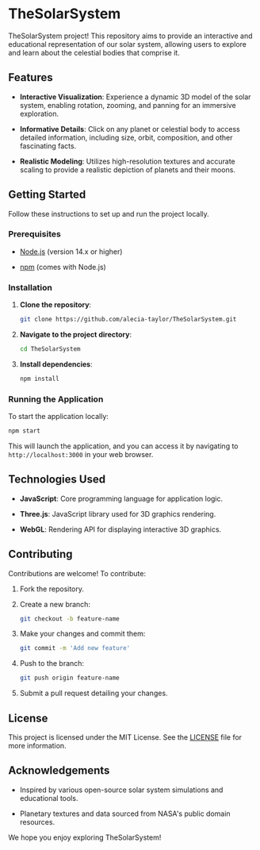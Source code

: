 # TheSolarSystem
TheSolarSystem project! This repository aims to provide an interactive and educational representation of our solar system, allowing users to explore and learn about the celestial bodies that comprise it.

## Features

- **Interactive Visualization**: Experience a dynamic 3D model of the solar system, enabling rotation, zooming, and panning for an immersive exploration.

- **Informative Details**: Click on any planet or celestial body to access detailed information, including size, orbit, composition, and other fascinating facts.

- **Realistic Modeling**: Utilizes high-resolution textures and accurate scaling to provide a realistic depiction of planets and their moons.

## Getting Started

Follow these instructions to set up and run the project locally.

### Prerequisites

- [Node.js](https://nodejs.org/) (version 14.x or higher)

- [npm](https://www.npmjs.com/) (comes with Node.js)

### Installation

1. **Clone the repository**:

   ```bash
   git clone https://github.com/alecia-taylor/TheSolarSystem.git
   ```


2. **Navigate to the project directory**:

   ```bash
   cd TheSolarSystem
   ```


3. **Install dependencies**:

   ```bash
   npm install
   ```


### Running the Application

To start the application locally:


```bash
npm start
```


This will launch the application, and you can access it by navigating to `http://localhost:3000` in your web browser.

## Technologies Used

- **JavaScript**: Core programming language for application logic.

- **Three.js**: JavaScript library used for 3D graphics rendering.

- **WebGL**: Rendering API for displaying interactive 3D graphics.

## Contributing

Contributions are welcome! To contribute:

1. Fork the repository.

2. Create a new branch:

   ```bash
   git checkout -b feature-name
   ```


3. Make your changes and commit them:

   ```bash
   git commit -m 'Add new feature'
   ```


4. Push to the branch:

   ```bash
   git push origin feature-name
   ```


5. Submit a pull request detailing your changes.

## License

This project is licensed under the MIT License. See the [LICENSE](LICENSE) file for more information.

## Acknowledgements

- Inspired by various open-source solar system simulations and educational tools.

- Planetary textures and data sourced from NASA's public domain resources.

We hope you enjoy exploring TheSolarSystem! 